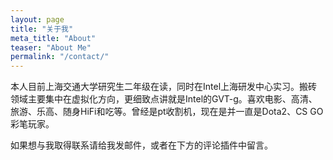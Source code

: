 ```yaml
---
layout: page
title: "关于我"
meta_title: "About"
teaser: "About Me"
permalink: "/contact/"
---
```


本人目前上海交通大学研究生二年级在读，同时在Intel上海研发中心实习。搬砖领域主要集中在虚拟化方向，更细致点讲就是Intel的GVT-g。喜欢电影、高清、旅游、乐高、随身HiFi和吃等。曾经是pt收割机，现在是并一直是Dota2、CS GO彩笔玩家。

如果想与我取得联系请给我发邮件，或者在下方的评论插件中留言。




